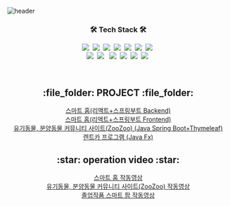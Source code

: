 ![header](https://capsule-render.vercel.app/api?type=soft&color=auto&height=150&section=header&text=최병호&fontSize=70&animation=twinkling)

<h3 align="center">🛠 Tech Stack 🛠</h3>


<p align="center">
  <img src="https://img.shields.io/badge/Java-007396?style=flat-square&logo=Java&logoColor=white"/></a>&nbsp 
  <img src="https://img.shields.io/badge/Javascript-ffb13b?style=flat-square&logo=javascript&logoColor=white"/></a>&nbsp
  <img src="https://img.shields.io/badge/SpringBoot-6DB33F?style=flat-square&logo=Spring&logoColor=white"/></a>&nbsp 
  <img src="https://img.shields.io/badge/Python-3766AB?style=flat-square&logo=Python&logoColor=white"/></a>&nbsp
  <img src="https://img.shields.io/badge/Arduino-00979D?style=flat-square&logo=Arduino&logoColor=white"/></a>&nbsp
  <img src="https://img.shields.io/badge/Mysql-E6B91E?style=flat-square&logo=MySql&logoColor=white"/></a>&nbsp 
  <img src="https://img.shields.io/badge/MariaDB-003545?style=flat-square&logo=MariaDB&logoColor=white"/></a>&nbsp 
  <br>
  <img src="https://img.shields.io/badge/React-61DAFB?style=flat-square&logo=React&logoColor=white"/></a>&nbsp
  <img src="https://img.shields.io/badge/HTML5-E34F26?style=flat-square&logo=HTML5&logoColor=white"/></a> &nbsp
  <img src="https://img.shields.io/badge/css-1572B6?style=flat-square&logo=css3&logoColor=white"/></a>&nbsp
  <img src="https://img.shields.io/badge/jQuery-0769AD?style=flat-square&logo=jQuery&logoColor=white"/></a>&nbsp
  <img src="https://img.shields.io/badge/MUI-007FFF?style=flat-square&logo=MUI&logoColor=white"/></a>&nbsp 
  <img src="https://img.shields.io/badge/Bootstrap-7952B3?style=flat-square&logo=Bootstrap&logoColor=white"/></a>&nbsp 
</p>

<br>

<h2 align="center"> :file_folder: PROJECT :file_folder:</h2>
<p align="center">
  <a href="https://github.com/cbh1124/smartmyhome_React">스마트 홈(리액트+스프링부트 Backend)</a><br>
  <a href="https://github.com/cbh1124/smartmyhome_React_front">스마트 홈(리액트+스프링부트 Frontend)</a><br>
  <a href="https://github.com/cbh1124/ZooZoo">유기동물, 분양동물 커뮤니티 사이트(ZooZoo) (Java Spring Boot+Thymeleaf) </a><br>
  <a href="https://github.com/cbh1124/Ezen_newrent">렌트카 프로그램 (Java Fx) </a><br>
</p>

<h2 align="center"> :star: operation video :star:</h2>
<p align="center">
  <a href="https://www.youtube.com/watch?v=15b3wTSUqrw">스마트 홈 작동영상</a><br>
  <a href="https://www.youtube.com/watch?v=wMLMbODqCtU&feature=youtu.be">유기동물, 분양동물 커뮤니티 사이트(ZooZoo) 작동영상 </a><br>
  <a href="https://www.youtube.com/watch?v=KWMP7NGd5yE">졸업작품 스마트 팜 작동영상</a><br>
</p>
